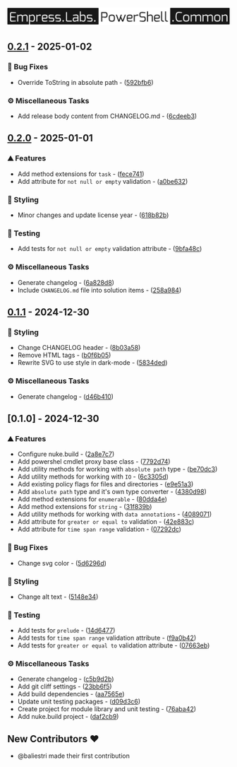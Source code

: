 # ![logo](https://raw.githubusercontent.com/empresslabs/powershell.common/refs/heads/main/.github/assets/logo.svg)

## [0.2.1](https://github.com/empresslabs/powershell.common/compare/v0.2.0..v0.2.1) - 2025-01-02

### 🐛 Bug Fixes

- Override ToString in absolute path - ([592bfb6](https://github.com/empresslabs/powershell.common/commit/592bfb65e821869148c815df70ec0ca57e75c968))

### ⚙️ Miscellaneous Tasks

- Add release body content from CHANGELOG.md - ([6cdeeb3](https://github.com/empresslabs/powershell.common/commit/6cdeeb3690acd23b8ff7fb3ea2f911fa6bd88232))


## [0.2.0](https://github.com/empresslabs/powershell.common/compare/v0.1.1..v0.2.0) - 2025-01-01

### ⛰️  Features

- Add method extensions for `task` - ([fece741](https://github.com/empresslabs/powershell.common/commit/fece7414f6eb21f8e715491ca66191b4db39156a))
- Add attribute for `not null or empty` validation - ([a0be632](https://github.com/empresslabs/powershell.common/commit/a0be632d7a4decb4aadd507c5b9ead53a65fbaa0))

### 🎨 Styling

- Minor changes and update license year - ([618b82b](https://github.com/empresslabs/powershell.common/commit/618b82b8ab725f81c1d66108bc3c7fece0bb9083))

### 🧪 Testing

- Add tests for `not null or empty` validation attribute - ([9bfa48c](https://github.com/empresslabs/powershell.common/commit/9bfa48ce9559f3d3db042ed514f2ef3b8885f0b8))

### ⚙️ Miscellaneous Tasks

- Generate changelog - ([6a828d8](https://github.com/empresslabs/powershell.common/commit/6a828d8452a00aef31222e4f125e8ca8774bb11c))
- Include `CHANGELOG.md` file into solution items - ([258a984](https://github.com/empresslabs/powershell.common/commit/258a9843a94aa954ceed27cdd1e0c79f706398eb))


## [0.1.1](https://github.com/empresslabs/powershell.common/compare/v0.1.0..v0.1.1) - 2024-12-30

### 🎨 Styling

- Change CHANGELOG header - ([8b03a58](https://github.com/empresslabs/powershell.common/commit/8b03a5815c137e0123bc7a1207871cf3cb1a7661))
- Remove HTML tags - ([b0f6b05](https://github.com/empresslabs/powershell.common/commit/b0f6b05ebd32fa7bb23f3667b2f76c9d6eb55388))
- Rewrite SVG to use style in dark-mode - ([5834ded](https://github.com/empresslabs/powershell.common/commit/5834ded75403041e642a5fea6d80bf826edb7d48))

### ⚙️ Miscellaneous Tasks

- Generate changelog - ([d46b410](https://github.com/empresslabs/powershell.common/commit/d46b410cab4112d77fc23096dff937aeeefc58f6))


## [0.1.0] - 2024-12-30

### ⛰️  Features

- Configure nuke.build - ([2a8e7c7](https://github.com/empresslabs/powershell.common/commit/2a8e7c74f56a9828cc3762742d9a587a03ba1e28))
- Add powershel cmdlet proxy base class - ([7792d74](https://github.com/empresslabs/powershell.common/commit/7792d7467b14141dffb54f4459a656a8119a29d2))
- Add utility methods for working with `absolute path` type - ([be70dc3](https://github.com/empresslabs/powershell.common/commit/be70dc3d50fcaccf072ae9d2a486a57da8295267))
- Add utility methods for working with `IO` - ([6c3305d](https://github.com/empresslabs/powershell.common/commit/6c3305da386e1d7ed404ec20e03e4e749aa5db31))
- Add existing policy flags for files and directories - ([e9e51a3](https://github.com/empresslabs/powershell.common/commit/e9e51a3bff05a8b5a5a4f1db43cd2cd1e205d186))
- Add `absolute path` type and it's own type converter - ([4380d98](https://github.com/empresslabs/powershell.common/commit/4380d98890c13a4d887c1fc35f0a8fc8f6e2bab9))
- Add method extensions for `enumerable` - ([80dda4e](https://github.com/empresslabs/powershell.common/commit/80dda4e88e56f13a048e51deb3d84aa8b3659927))
- Add method extensions for `string` - ([31f839b](https://github.com/empresslabs/powershell.common/commit/31f839b2358cdbadf07fab211ca60c1e90f4a9db))
- Add utility methods for working with `data annotations` - ([4089071](https://github.com/empresslabs/powershell.common/commit/4089071d2224dcf8af7b5df8ea102cb722517513))
- Add attribute for `greater or equal to` validation - ([42e883c](https://github.com/empresslabs/powershell.common/commit/42e883c70c6d902f413d0661ea97914ccc779f7c))
- Add attribute for `time span range` validation - ([07292dc](https://github.com/empresslabs/powershell.common/commit/07292dcfd31627bbe77cf4f9f8c485148ccd53b7))

### 🐛 Bug Fixes

- Change svg color - ([5d6296d](https://github.com/empresslabs/powershell.common/commit/5d6296d403e85bc1899dc65f272abceaeb82df3f))

### 🎨 Styling

- Change alt text - ([5148e34](https://github.com/empresslabs/powershell.common/commit/5148e34d126ca2bc9993519da47f3bf621efc285))

### 🧪 Testing

- Add tests for `prelude` - ([14d6477](https://github.com/empresslabs/powershell.common/commit/14d64775424000062354305544d968cf6c611ba3))
- Add tests for `time span range` validation attribute - ([f9a0b42](https://github.com/empresslabs/powershell.common/commit/f9a0b42095bde66c400329d48a0c3ef4f8a27489))
- Add tests for `greater or equal to` validation attribute - ([07663eb](https://github.com/empresslabs/powershell.common/commit/07663eb768468b62a6d8b394dafed80e28365e75))

### ⚙️ Miscellaneous Tasks

- Generate changelog - ([c5b9d2b](https://github.com/empresslabs/powershell.common/commit/c5b9d2b1fd9b8a7185c704d92da7410df7e01379))
- Add git cliff settings - ([23bb6f5](https://github.com/empresslabs/powershell.common/commit/23bb6f562caef0d5e98b0f4efe98c3e1bd28ba5f))
- Add build dependencies - ([aa7565e](https://github.com/empresslabs/powershell.common/commit/aa7565e883fd0d566cfd787f8b66026218b6c6ce))
- Update unit testing packages - ([d09d3c6](https://github.com/empresslabs/powershell.common/commit/d09d3c6922d48da3d430f0f65159603d36235c6e))
- Create project for module library and unit testing - ([76aba42](https://github.com/empresslabs/powershell.common/commit/76aba422a0c65d632c98392abaf2eee33c97d72a))
- Add nuke.build project - ([daf2cb9](https://github.com/empresslabs/powershell.common/commit/daf2cb90ca5d27902113f6996c9b8ff635175643))

## New Contributors ❤️

* @baliestri made their first contribution


